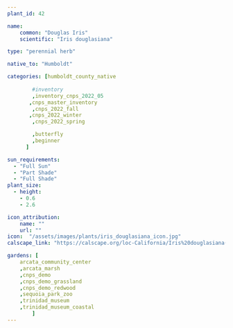 ```yaml
---
plant_id: 42

name: 
    common: "Douglas Iris" 
    scientific: "Iris douglasiana"  

type: "perennial herb"

native_to: "Humboldt"

categories: [humboldt_county_native
        
        #inventory 
        ,inventory_cnps_2022_05
       ,cnps_master_inventory
        ,cnps_2022_fall
       ,cnps_2022_winter
        ,cnps_2022_spring

        ,butterfly
        ,beginner
      ]

sun_requirements:
  - "Full Sun"
  - "Part Shade"
  - "Full Shade"
plant_size:
  - height: 
    - 0.6
    - 2.6

icon_attribution: 
    name: ""
    url: ""
icon:  "/assets/images/plants/iris_douglasiana_icon.jpg"
calscape_link: "https://calscape.org/loc-California/Iris%20douglasiana(%20)"

gardens: [ 
    arcata_community_center
    ,arcata_marsh
    ,cnps_demo
    ,cnps_demo_grassland
    ,cnps_demo_redwood
    ,sequoia_park_zoo
    ,trinidad_museum
    ,trinidad_museum_coastal
        ]
---
```


